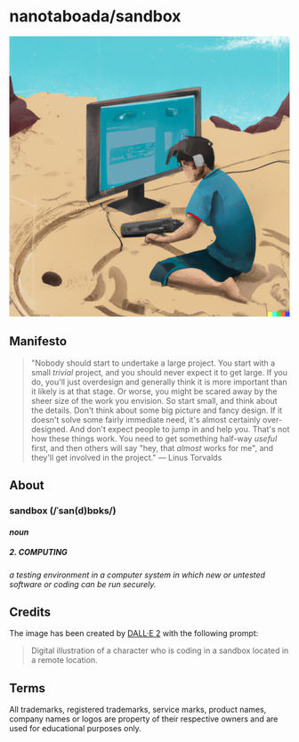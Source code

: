 # nanotaboada/sandbox

![Digital illustration of a character who is coding in a sandbox located in a remote location](dall-e-2_2023-11-11.png)

## Manifesto

> "Nobody should start to undertake a large project. You start with a small _trivial_ project, and you should never expect it to get large. If you do, you'll just overdesign and generally think it is more important than it likely is at that stage. Or worse, you might be scared away by the sheer size of the work you envision. So start small, and think about the details. Don't think about some big picture and fancy design. If it doesn't solve some fairly immediate need, it's almost certainly over-designed. And don't expect people to jump in and help you. That's not how these things work. You need to get something half-way _useful_ first, and then others will say "hey, that _almost_ works for me", and they'll get involved in the project." — Linus Torvalds

## About

### sandbox (/ˈsan(d)bɒks/)

#### _noun_

##### 2. COMPUTING
_a testing environment in a computer system in which new or untested software or coding can be run securely._

## Credits

The image has been created by [DALL·E 2](https://openai.com/dall-e-2) with the following prompt:

> Digital illustration of a character who is coding in a sandbox located in a remote location.

## Terms

All trademarks, registered trademarks, service marks, product names, company names or logos are property of their respective owners and are used for educational purposes only.